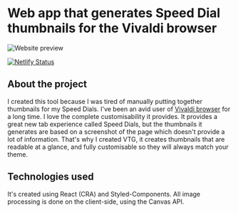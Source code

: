 # Web app that generates Speed Dial thumbnails for the Vivaldi browser

![Website preview](https://vivaldi-thumbnails.netlify.com/og-image.png)

[![Netlify Status](https://api.netlify.com/api/v1/badges/4a163c11-d599-4a50-b971-1a957f19f4d9/deploy-status)](https://app.netlify.com/sites/vivaldi-thumbnails/deploys)

## About the project

I created this tool because I was tired of manually putting together thumbnails for my Speed Dials.
I've been an avid user of [Vivaldi browser](https://vivaldi.com/) for a long time. I love the complete customisability it provides. It provides a great new tab experience called Speed Dials, but the thumbnails it generates are based on a screenshot of the page which doesn't provide a lot of information. That's why I created VTG, it creates thumbnails that are readable at a glance, and fully customisable so they will always match your theme.

## Technologies used

It's created using React (CRA) and Styled-Components.
All image processing is done on the client-side, using the Canvas API.
